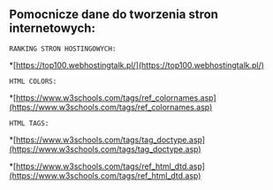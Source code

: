 ## Pomocnicze dane do tworzenia stron internetowych:

```
RANKING STRON HOSTINGOWYCH:
```
*[https://top100.webhostingtalk.pl/](https://top100.webhostingtalk.pl/)
```
HTML COLORS:
```
*[https://www.w3schools.com/tags/ref_colornames.asp](https://www.w3schools.com/tags/ref_colornames.asp)

```
HTML TAGS:
```
*[https://www.w3schools.com/tags/tag_doctype.asp](https://www.w3schools.com/tags/tag_doctype.asp)

*[https://www.w3schools.com/tags/ref_html_dtd.asp](https://www.w3schools.com/tags/ref_html_dtd.asp)

